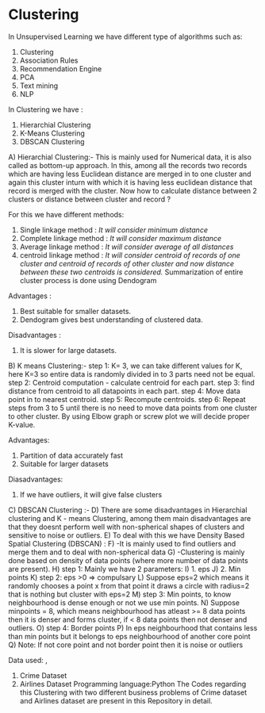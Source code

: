 # Clustering

In Unsupervised Learning we have different type of algorithms such as:

1.	Clustering
2.	Association Rules
3.	Recommendation Engine
4.	PCA
5.	Text mining
6.	NLP

In Clustering we have :

1.	Hierarchial Clustering
2.	K-Means Clustering
3.	DBSCAN Clustering

A)	Hierarchial Clustering:-
This is mainly used for Numerical data, it is also called as bottom-up approach. In this, among all the records two records which are having less Euclidean distance are merged in to one cluster and again this cluster inturn with which it is having less euclidean distance that record is merged with the cluster.
Now how to calculate distance between 2 clusters or distance between cluster and record ?

For this we have different methods:
1. Single linkage method : *It will consider minimum distance*
2. Complete linkage method : *It will consider maximum distance*
3. Average linkage method : *It will consider average of all distances*
4. centroid linkage method : *It will consider centroid of records of one cluster and centroid of records of other cluster and now distance between these two centroids is considered.*
Summarization of entire cluster process is done using Dendogram

Advantages :
1.	Best suitable for smaller datasets.
2.	Dendogram gives best understanding of clustered data.

Disadvantages :
1.	It is slower for large datasets.

B)	K means Clustering:- 
step 1: K= 3, we can take different values for K, here K=3 so entire data is randomly divided in to 3 parts need not be equal.
step 2: Centroid computation - calculate centroid for each part.
step 3: find distance from centroid to all datapoints in each part.
step 4: Move data point in to nearest centroid.
step 5: Recompute centroids.
step 6: Repeat steps from 3 to 5 until there is no need to move data points from one cluster to other cluster.
By using Elbow graph or screw plot we will decide proper K-value.

Advantages:
1.	Partition of data accurately fast
2.	Suitable for larger datasets

Diasadvantages:
1.	If we have outliers, it will give false clusters

C)	DBSCAN Clustering :-
D)	There are some disadvantages in Hierarchial clustering and K - means Clustering, among them main disadvantages are that they doesnt perform well with non-spherical shapes of clusters and sensitive to noise or outliers.
E)	To deal with this we have Density Based Spatial Clustering (DBSCAN) :
F)	    -It is mainly used to find outliers and merge them and to deal with non-spherical data
G)	    -Clustering is mainly done based on density of data points (where more number of data points are present).
H)	step 1: Mainly we have 2 parameters:
I)	        1. eps
J)	        2. Min points
K)	step 2: eps >0 => compulsary
L)	        Suppose eps=2 which means it randomly chooses a point x from that point it draws a circle with radius=2 that is nothing but cluster with eps=2
M)	step 3: Min points, to know neighbourhood is dense enough or not we use min points.
N)	        Suppose minpoints = 8, which means neighbourhood has atleast >= 8 data points then it is denser and forms cluster, if < 8 data points then not denser and outliers.
O)	step 4: Border points
P)	        In eps neighbourhood that contains less than min points but it belongs to eps neighbourhood of another core point
Q)	Note:
If not core point and not border point then it is noise or outliers


Data used:
      ,
1)	Crime Dataset    
2)	 Airlines Dataset
Programming language:Python
The Codes regarding this Clustering with two different business problems of Crime dataset and Airlines dataset are present in this Repository in detail.

